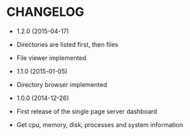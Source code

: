 CHANGELOG
===================

* 1.2.0 (2015-04-17)
 * Directories are listed first, then files
 * File viewer implemented

* 1.1.0 (2015-01-05)
 * Directory browser implemented

* 1.0.0 (2014-12-26)
 * First release of the single page server dashboard
 * Get cpu, memory, disk, processes and system information
